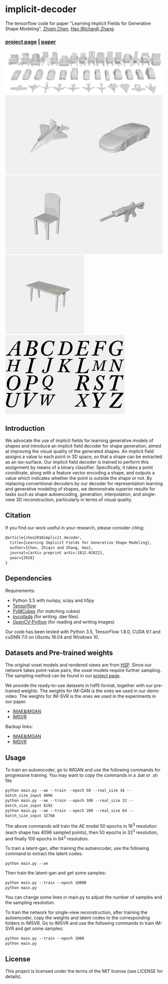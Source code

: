 # implicit-decoder
The tensorflow code for paper "Learning Implicit Fields for Generative Shape Modeling", [Zhiqin Chen](http://www.sfu.ca/~zhiqinc/),  [Hao (Richard) Zhang](http://www.cs.sfu.ca/~haoz/).

### [project page](http://www.sfu.ca/~zhiqinc/imgan/Readme.html) |   [paper](https://arxiv.org/abs/1812.02822)


<img src='img/teaser.png' /><img src='img/plane.gif' /><img src='img/car.gif' /><img src='img/chair.gif' /><img src='img/rifle.gif' /><img src='img/table.gif' /><img src='img/font.gif' />


## Introduction
We advocate the use of implicit fields for learning generative models of shapes and introduce an implicit field decoder for shape generation, aimed at improving the visual quality of the generated shapes. An implicit field assigns a value to each point in 3D space, so that a shape can be extracted as an iso-surface. Our implicit field decoder is trained to perform this assignment by means of a binary classifier. Specifically, it takes a point coordinate, along with a feature vector encoding a shape, and outputs a value which indicates whether the point is outside the shape or not. By replacing conventional decoders by our decoder for representation learning and generative modeling of shapes, we demonstrate superior results for tasks such as shape autoencoding, generation, interpolation, and single-view 3D reconstruction, particularly in terms of visual quality.

## Citation
If you find our work useful in your research, please consider citing:

	@article{chen2018implicit_decoder,
	  title={Learning Implicit Fields for Generative Shape Modeling},
	  author={Chen, Zhiqin and Zhang, Hao},
	  journal={arXiv preprint arXiv:1812.02822},
	  year={2018}
	}

## Dependencies
Requirements:
- Python 3.5 with numpy, scipy and h5py
- [Tensorflow](https://www.tensorflow.org/get_started/os_setup)
- [PyMCubes](https://github.com/pmneila/PyMCubes) (for matching cubes)
- [pycollada](https://github.com/pycollada/pycollada) (for writing .dae files)
- [OpenCV-Python](https://opencv-python-tutroals.readthedocs.io/en/latest/) (for reading and writing images)

Our code has been tested with Python 3.5, TensorFlow 1.8.0, CUDA 9.1 and cuDNN 7.0 on Ubuntu 16.04 and Windows 10.


## Datasets and Pre-trained weights
The original voxel models and rendered views are from [HSP](https://github.com/chaene/hsp).
Since our network takes point-value pairs, the voxel models require further sampling. The sampling method can be found in our [project page](http://www.sfu.ca/~zhiqinc/imgan/Readme.html).

We provide the ready-to-use datasets in hdf5 format, together with our pre-trained weights. The weights for IM-GAN is the ones we used in our demo video. The weights for IM-SVR is the ones we used in the experiments in our paper.

- [IMAE&IMGAN](https://drive.google.com/open?id=1ERuwUnRMF-5LEfdts5vv6tMpEZPX_pV1)
- [IMSVR](https://drive.google.com/open?id=1n-eGpGt6NEV39zqY2Vykl4yeZTzPtn9l)

Backup links:
- [IMAE&IMGAN](https://pan.baidu.com/s/12pqJNebP3s9IGUNteoZLRw)
- [IMSVR](https://pan.baidu.com/s/1Uosl_luOHX242nFjofEOwQ)


## Usage

To train an autoencoder, go to IMGAN and use the following commands for progressive training. You may want to copy the commands in a .bat or .sh file.
```
python main.py --ae --train --epoch 50 --real_size 16 --batch_size_input 4096
python main.py --ae --train --epoch 100 --real_size 32 --batch_size_input 8192
python main.py --ae --train --epoch 200 --real_size 64 --batch_size_input 32768
```
The above commands will train the AE model 50 epochs in 16<sup>3</sup> resolution (each shape has 4096 sampled points), then 50 epochs in 32<sup>3</sup> resolution, and finally 100 epochs in 64<sup>3</sup> resolution.


To train a latent-gan, after training the autoencoder, use the following command to extract the latent codes:
```
python main.py --ae
```
Then train the latent-gan and get some samples:
```
python main.py --train --epoch 10000
python main.py
```
You can change some lines in main.py to adjust the number of samples and the sampling resolution.

To train the network for single-view reconstruction, after training the autoencoder, copy the weights and latent codes to the corresponding folders in IMSVR. Go to IMSVR and use the following commands to train IM-SVR and get some samples:
```
python main.py --train --epoch 1000
python main.py
```

## License
This project is licensed under the terms of the MIT license (see LICENSE for details).


